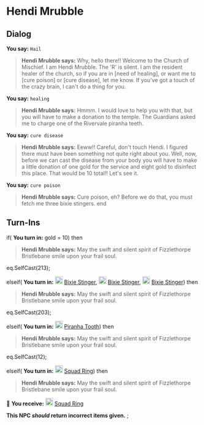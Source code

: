 # Hendi Mrubble


## Dialog

**You say:** `Hail`



>**Hendi Mrubble says:** Why, hello there!!  Welcome to the Church of Mischief.  I am Hendi Mrubble. The 'R' is silent.  I am the resident healer of the church, so if you are in [need of healing], or want me to [cure poison] or [cure disease], let me know.  If you've got a touch of the crazy brain, I can't do a thing for you.

**You say:** `healing`



>**Hendi Mrubble says:** Hmmm.  I would love to help you with that, but you will have to make a donation to the temple.  The Guardians asked me to charge one of the Rivervale piranha teeth.

**You say:** `cure disease`



>**Hendi Mrubble says:** Eeww!! Careful, don't touch Hendi.  I figured there must have been something not quite right about you.  Well, now, before we can cast the disease from your body you will have to make a little donation of one gold for the service and eight gold to disinfect this place.  That would be 10 total!!  Let's see it.

**You say:** `cure poison`



>**Hendi Mrubble says:** Cure poison, eh?  Before we do that, you must fetch me three bixie stingers.
end



## Turn-Ins




if( **You turn in:** gold = 10) then


>**Hendi Mrubble says:** May the swift and silent spirit of Fizzlethorpe Bristlebane smile upon your frail soul.


eq.SelfCast(213);

elseif( **You turn in:** <img style="background:url(/static/icons/blank_slot.gif);width:20px;height:20px;" src="/static/icons/item_1123.png" alt="" /> <a
                                href="/item/14029" data-url="14029" class="tooltip-link link">Bixie Stinger</a>, <img style="background:url(/static/icons/blank_slot.gif);width:20px;height:20px;" src="/static/icons/item_1123.png" alt="" /> <a
                                href="/item/14029" data-url="14029" class="tooltip-link link">Bixie Stinger</a>, <img style="background:url(/static/icons/blank_slot.gif);width:20px;height:20px;" src="/static/icons/item_1123.png" alt="" /> <a
                                href="/item/14029" data-url="14029" class="tooltip-link link">Bixie Stinger</a>) then


>**Hendi Mrubble says:** May the swift and silent spirit of Fizzlethorpe Bristlebane smile upon your frail soul.


eq.SelfCast(203);

elseif( **You turn in:** <img style="background:url(/static/icons/blank_slot.gif);width:20px;height:20px;" src="/static/icons/item_803.png" alt="" /> <a
                                href="/item/13929" data-url="13929" class="tooltip-link link">Piranha Tooth</a>) then


>**Hendi Mrubble says:** May the swift and silent spirit of Fizzlethorpe Bristlebane smile upon your frail soul.


eq.SelfCast(12);

elseif( **You turn in:** <img style="background:url(/static/icons/blank_slot.gif);width:20px;height:20px;" src="/static/icons/item_675.png" alt="" /> <a
                                href="/item/13936" data-url="13936" class="tooltip-link link">Squad Ring</a>) then 


>**Hendi Mrubble says:** May the swift and silent spirit of Fizzlethorpe Bristlebane smile upon your frail soul.


 &#127873; **You receive:**  <img style="background:url(/static/icons/blank_slot.gif);width:20px;height:20px;" src="/static/icons/item_675.png" alt="" /> <a
                                href="/item/13936" data-url="13936" class="tooltip-link link">Squad Ring</a> 

 

**This NPC *should* return incorrect items given.**
;